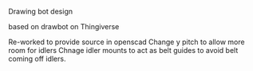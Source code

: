 Drawing bot design

based on drawbot on Thingiverse

Re-worked to provide source in openscad
Change y pitch to allow more room for idlers
Chnage idler mounts to act as belt guides to avoid belt coming off idlers.
